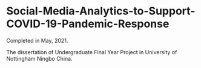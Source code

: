 # Social-Media-Analytics-to-Support-COVID-19-Pandemic-Response

Completed in May, 2021.

The dissertation of Undergraduate Final Year Project in University of Nottingham Ningbo China.

